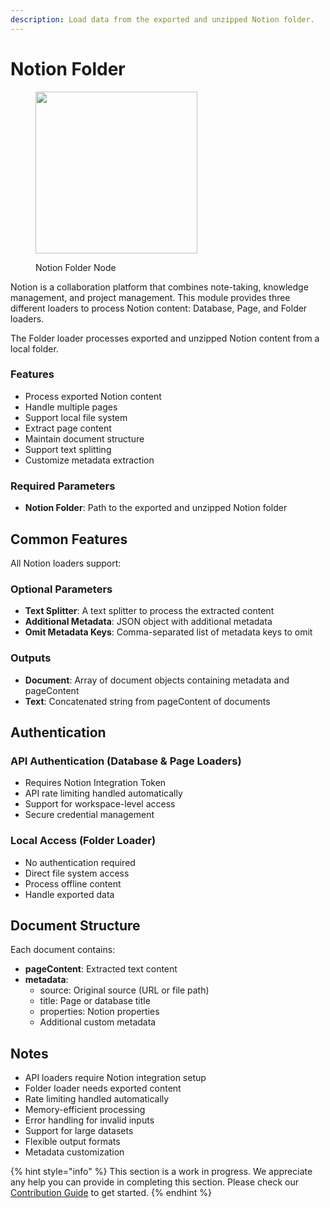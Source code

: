 ```yaml
---
description: Load data from the exported and unzipped Notion folder.
---
```


# Notion Folder

<figure><img src="../../../.gitbook/assets/image (3) (1) (1) (1) (1) (1) (1) (1) (1) (1) (1).png" alt="" width="259"><figcaption><p>Notion Folder Node</p></figcaption></figure>

Notion is a collaboration platform that combines note-taking, knowledge management, and project management. This module provides three different loaders to process Notion content: Database, Page, and Folder loaders.

The Folder loader processes exported and unzipped Notion content from a local folder.

### Features

* Process exported Notion content
* Handle multiple pages
* Support local file system
* Extract page content
* Maintain document structure
* Support text splitting
* Customize metadata extraction

### Required Parameters

* **Notion Folder**: Path to the exported and unzipped Notion folder

## Common Features

All Notion loaders support:

### Optional Parameters

* **Text Splitter**: A text splitter to process the extracted content
* **Additional Metadata**: JSON object with additional metadata
* **Omit Metadata Keys**: Comma-separated list of metadata keys to omit

### Outputs

* **Document**: Array of document objects containing metadata and pageContent
* **Text**: Concatenated string from pageContent of documents

## Authentication

### API Authentication (Database & Page Loaders)

* Requires Notion Integration Token
* API rate limiting handled automatically
* Support for workspace-level access
* Secure credential management

### Local Access (Folder Loader)

* No authentication required
* Direct file system access
* Process offline content
* Handle exported data

## Document Structure

Each document contains:

* **pageContent**: Extracted text content
* **metadata**:
  * source: Original source (URL or file path)
  * title: Page or database title
  * properties: Notion properties
  * Additional custom metadata

## Notes

* API loaders require Notion integration setup
* Folder loader needs exported content
* Rate limiting handled automatically
* Memory-efficient processing
* Error handling for invalid inputs
* Support for large datasets
* Flexible output formats
* Metadata customization

{% hint style="info" %}
This section is a work in progress. We appreciate any help you can provide in completing this section. Please check our [Contribution Guide](../../../contributing/) to get started.
{% endhint %}
